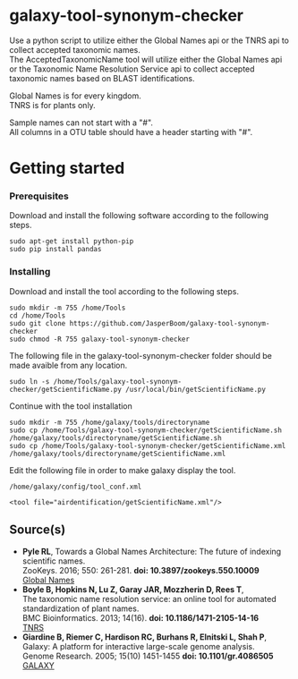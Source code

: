 # galaxy-tool-synonym-checker
Use a python script to utilize either the Global Names api or the TNRS api to collect accepted taxonomic names.  
The AcceptedTaxonomicName tool will utilize either the Global Names api or the Taxonomic Name Resolution Service api to collect accepted taxonomic names based on BLAST identifications.

Global Names is for every kingdom.  
TNRS is for plants only.

Sample names can not start with a "#".  
All columns in a OTU table should have a header starting with "#".

# Getting started

### Prerequisites
Download and install the following software according to the following steps.
```
sudo apt-get install python-pip
sudo pip install pandas
```

### Installing
Download and install the tool according to the following steps.
```
sudo mkdir -m 755 /home/Tools
cd /home/Tools
sudo git clone https://github.com/JasperBoom/galaxy-tool-synonym-checker
sudo chmod -R 755 galaxy-tool-synonym-checker
```
The following file in the galaxy-tool-synonym-checker folder should be made avaible from any location.
```
sudo ln -s /home/Tools/galaxy-tool-synonym-checker/getScientificName.py /usr/local/bin/getScientificName.py
```
Continue with the tool installation
```
sudo mkdir -m 755 /home/galaxy/tools/directoryname
sudo cp /home/Tools/galaxy-tool-synonym-checker/getScientificName.sh /home/galaxy/tools/directoryname/getScientificName.sh
sudo cp /home/Tools/galaxy-tool-synonym-checker/getScientificName.xml /home/galaxy/tools/directoryname/getScientificName.xml
```
Edit the following file in order to make galaxy display the tool.
```
/home/galaxy/config/tool_conf.xml
```
```
<tool file="airdentification/getScientificName.xml"/>
```

## Source(s)
* __Pyle RL__, Towards a Global Names Architecture: The future of indexing scientific names.  
  ZooKeys. 2016; 550: 261-281. __doi: 10.3897/zookeys.550.10009__  
  [Global Names](https://resolver.globalnames.org/api)
* __Boyle B, Hopkins N, Lu Z, Garay JAR, Mozzherin D, Rees T__,  
  The taxonomic name resolution service: an online tool for automated standardization of plant names.  
  BMC Bioinformatics. 2013; 14(16). __doi: 10.1186/1471-2105-14-16__  
  [TNRS](http://tnrs.iplantcollaborative.org/api.html)
* __Giardine B, Riemer C, Hardison RC, Burhans R, Elnitski L, Shah P__,  
  Galaxy: A platform for interactive large-scale genome analysis.  
  Genome Research. 2005; 15(10) 1451-1455 __doi: 10.1101/gr.4086505__  
  [GALAXY](https://www.galaxyproject.org/)
